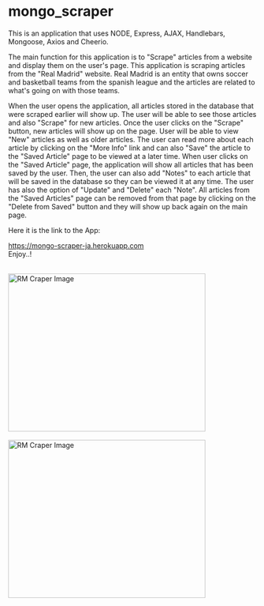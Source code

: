 # mongo_scraper


This is an application that uses NODE, Express, AJAX, Handlebars, Mongoose, Axios and Cheerio.<br>

The main function for this application is to "Scrape" articles from a website and display them on the user's page. This application is scraping articles from the "Real Madrid" website. Real Madrid is an entity that owns soccer and basketball teams from the spanish league and the articles are related to what's going on with those teams.

When the user opens the application, all articles stored in the database that were scraped earlier will show up. The user will be able to see those articles and also "Scrape" for new articles. Once the user clicks on the "Scrape" button, new articles will show up on the page. User will be able to view "New" articles as well as older articles. The user can read more about each article by clicking on the "More Info" link and can also "Save" the article to the "Saved Article" page to be viewed at a later time.
When user clicks on the "Saved Article" page, the application will show all articles that has been saved by the user. Then, the user can also add "Notes" to each article that will be saved in the database so they can be viewed it at any time. The user has also the option of "Update" and "Delete" each "Note". All articles from the "Saved Articles" page can be removed from that page by clicking on the "Delete from Saved" button and they will show up back again on the main page.


Here it is the link to the App:<br>

https://mongo-scraper-ja.herokuapp.com
<br>
Enjoy..!
<br>
<br>


<img src="https://user-images.githubusercontent.com/40499942/52905997-35cd7180-3211-11e9-89e5-69f9e709b300.png" alt="RM Craper Image" width="400px" height="320px"><br><br>
<img src="https://user-images.githubusercontent.com/40499942/52905998-35cd7180-3211-11e9-9b73-11b244039829.png" alt="RM Craper Image" width="400px" height="320px"><br>
